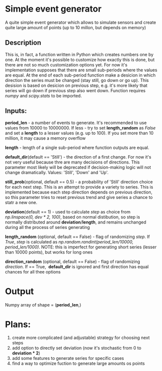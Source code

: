 # Simple event generator
A quite simple event generator which allows to simulate sensors and create quite large amount of points (up to 10 millon, but depends on memory)

## Description
This is, in fact, a function written in Python which creates numbers one by one. At the moment it's possible to customize how exactly this is done, but there are not so much customization options yet. For now it's implementation supposes that there are small sub-periods where the values are equal. At the end of each sub-period function make a desicion in which direction the series must be changed (stay still, go down or go up). This desision is based on desicion on previous step, e.g. it's more likely that series will go down if previous step also went down.
Function requires *numpy* and *scipy.stats* to be imported.

## Inputs:
**period_len** - a number of events to generate. It's recommended to use values from 10000 to 10000000. If less - try to set **length_random** as *False* and set a **length** to a lesser values (e.g. up to 100). If you set more than 10 million, it may cause a memory overflow

**length** - length of a single sub-period where function outputs are equal. 

**default_dir**(default == 'Still') - the direction of a first change. For now it's not very useful because thre are many decisions of directions. This parameter most likely will be deprecated if decision-making logic will not change dramatically. Values: 'Still', 'Down' and 'Up'.

**still_prob**(optional, default == 0.5) - a probability of 'Still' direction choice for each next step. This is an attempt to provide a variety to series. This is implemented because each step direction depends on previous direction, so this parameter tries to reset previous trend and give series a chance to statr a new one.

**deviation**(default == 1) - used to calculate _step_ as choice from *np.linspace(0, dev * 2, 100)*, based on normal distibution, so step is normally distributed around **deviation**/**length**, and remains unchanged during all the process of series generating

**length_random** (optional, default == False) - flag of randomizing _step_. If _True_,  _step_ is calculated as _np.random.randint(period_len/10000, period_len/1000)_. NOTE: this is imperfect for generating short series (lesser than 10000 points), but works for long ones

**direction_random** (optional, default == False) - flag of randomizing _direction_. If  == True,  **default_dir** is ignored and first direction has equal chances for all thee options


# Output
Numpy array of shape = (**period_len**,)

# Plans:
1) create more complicated (and adjustable) strategy for choosing next steps
2) add option to directly set deviation (now it's stochastic from 0 to **deviation * 2**)
3) add some features to generate series for specific cases
4) find a way to optimize fuction to generate large amounts os points
